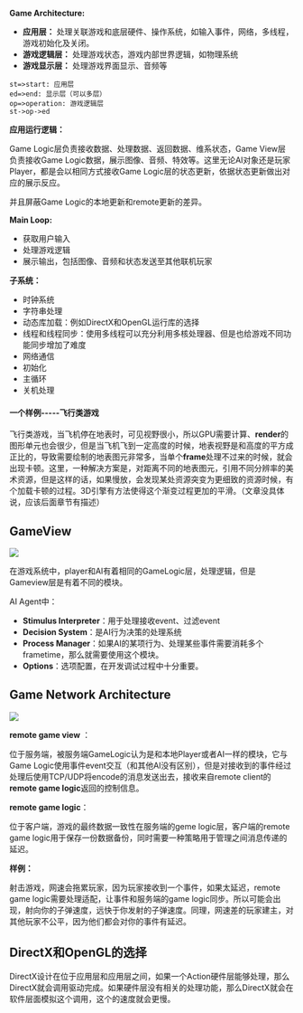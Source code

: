 **Game Architecture:**

* **应用层：** 处理关联游戏和底层硬件、操作系统，如输入事件，网络，多线程，游戏初始化及关闭。
* **游戏逻辑层：** 处理游戏状态，游戏内部世界逻辑，如物理系统
* **游戏显示层：** 处理游戏界面显示、音频等

```flow
st=>start: 应用层
ed=>end: 显示层（可以多层）
op=>operation: 游戏逻辑层
st->op->ed
```

**应用运行逻辑：**

Game Logic层负责接收数据、处理数据、返回数据、维系状态，Game View层负责接收Game Logic数据，展示图像、音频、特效等。这里无论AI对象还是玩家Player，都是会以相同方式接收Game Logic层的状态更新，依据状态更新做出对应的展示反应。

并且屏蔽Game Logic的本地更新和remote更新的差异。

**Main Loop:**

* 获取用户输入
* 处理游戏逻辑
* 展示输出，包括图像、音频和状态发送至其他联机玩家

**子系统：**

* 时钟系统
* 字符串处理
* 动态库加载：例如DirectX和OpenGL运行库的选择
* 线程和线程同步：使用多线程可以充分利用多核处理器、但是也给游戏不同功能同步增加了难度
* 网络通信
* 初始化
* 主循环
* 关机处理



#### 一个样例-----飞行类游戏

飞行类游戏，当飞机停在地表时，可见视野很小，所以GPU需要计算、**render**的图形单元也会很少，但是当飞机飞到一定高度的时候，地表视野是和高度的平方成正比的，导致需要绘制的地表图元非常多，当单个**frame**处理不过来的时候，就会出现卡顿。这里，一种解决方案是，对距离不同的地表图元，引用不同分辨率的美术资源，但是这样的话，如果慢放，会发现某处资源突变为更细致的资源时候，有个加载卡顿的过程。3D引擎有方法使得这个渐变过程更加的平滑。（文章没具体说，应该后面章节有描述）



## GameView

![](http://cdn.zergzerg.cn/2018-10-09gameview.png)

在游戏系统中，player和AI有着相同的GameLogic层，处理逻辑，但是Gameview层是有着不同的模块。

AI Agent中：

* **Stimulus Interpreter**：用于处理接收event、过滤event
* **Decision System**：是AI行为决策的处理系统
* **Process Manager**：如果AI的某项行为、处理某些事件需要消耗多个frametime，那么就需要使用这个模块。
* **Options**：选项配置，在开发调试过程中十分重要。

## Game Network Architecture

![](http://cdn.zergzerg.cn/2018-10-09network_architecture.png)

**remote game view** ：

位于服务端，被服务端GameLogic认为是和本地Player或者AI一样的模块，它与Game Logic使用事件event交互（和其他AI没有区别），但是对接收到的事件经过处理后使用TCP/UDP将encode的消息发送出去，接收来自remote client的**remote game logic**返回的控制信息。

**remote game logic**：

位于客户端，游戏的最终数据一致性在服务端的geme logic层，客户端的remote game logic用于保存一份数据备份，同时需要一种策略用于管理之间消息传递的延迟。

**样例：** 

射击游戏，网速会拖累玩家，因为玩家接收到一个事件，如果太延迟，remote game logic需要处理适配，让事件和服务端的game logic同步。所以可能会出现，射向你的子弹速度，远快于你发射的子弹速度。同理，网速差的玩家建主，对其他玩家不公平，因为他们都会对你的事件有延迟。



## DirectX和OpenGL的选择

DirectX设计在位于应用层和应用层之间，如果一个Action硬件层能够处理，那么DirectX就会调用驱动完成。如果硬件层没有相关的处理功能，那么DirectX就会在软件层面模拟这个调用，这个的速度就会更慢。